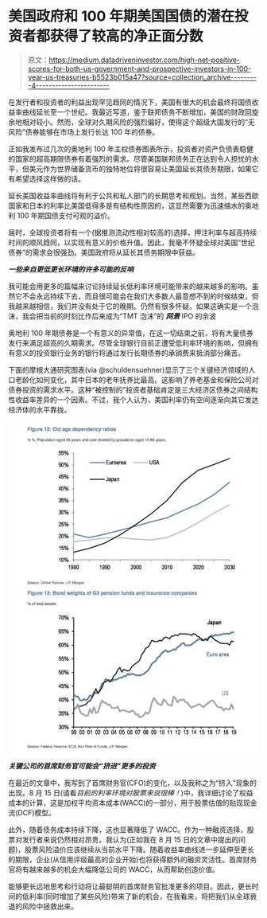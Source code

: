 # 美国政府和 100 年期美国国债的潜在投资者都获得了较高的净正面分数

> 原文：<https://medium.datadriveninvestor.com/high-net-positive-scores-for-both-us-government-and-prospective-investors-in-100-year-us-treasuries-b5523b015a47?source=collection_archive---------4----------------------->

在发行者和投资者的利益出现罕见趋同的情况下，美国有很大的机会最终将国债收益率曲线延长至一个世纪。我最近写道，鉴于联邦债务不断增加，美国的财政回旋余地相对较小。然而，全球对久期风险的强烈偏好，使得这个超级大国发行的“无风险”债券能够在市场上发行长达 100 年的债券。

正如我发布过几次的奥地利 100 年主权债券图表所示，投资者对资产负债表稳健的国家的超高期限债券有着强烈的需求。尽管美国联邦债务正在达到令人担忧的水平，但美元作为世界储备货币的独特地位将很容易让美国延长其债务期限，如果它有希望选择这样做的话。

延长美国收益率曲线将有利于公共和私人部门的长期思考和规划。当然，某些西欧国家和日本的利率比美国低得多是有结构性原因的，这显然需要为迅速缩水的奥地利 100 年期国债支付可观的溢价。

届时，全球投资者将有一个(据推测流动性相对较高的)选择，押注利率与超高持续时间的顺风趋同，以实现有意义的价格升值。因此，我毫不怀疑全球对美国“世纪债券”的需求会很强劲。美国政府将从延长其债务期限中获益。

***一些来自更低更长环境的许多可能的反响***

我可能会用更多的篇幅来讨论持续延长低利率环境可能带来的越来越多的影响。虽然它不会永远持续下去，而且很可能会在我们大多数人最意想不到的时候结束，但我越来越相信，我们并没有处于它的晚期。仍然有很多怀疑。如果这确实是一个泡沫，我会把当前的时刻比作后来成为“TMT 泡沫”的 ***网景*** IPO 的余波

奥地利 100 年期债券是一个有意义的异常值，在这一切结束之前，将有大量债券发行来满足超高的久期需求。尽管全球银行目前正遭受低利率环境的影响，但拥有有意义的投资银行业务的银行将通过发行长期债券的承销费来抵消部分痛苦。

下面的摩根大通研究图表(via @schuldensuehner)显示了三个关键经济领域的人口老龄化如何变化，其中日本的老年抚养比最高。这影响了养老基金和保险公司对债券投资的需求水平。这种“被控制的”投资者基础肯定是三大经济区债券之间结构性收益率差异的一个因素。不过，我个人认为，美国利率仍有空间逐渐向其它发达经济体的水平靠拢。

![](img/9d544903fc15f54e449d0c316484e511.png)

***关键公司的首席财务官可能会“挤进”更多的投资***

在最近的文章中，我写到了首席财务官(CFO)的变化，以及我称之为“挤入”现象的出现。8 月 15 日(请看*目前的利率环境对股票来说很棒！*)中，我详细讨论了权益成本的计算，这是加权平均资本成本(WACC)的一部分，用于股票估值的贴现现金流(DCF)模型。

此外，随着债务成本持续下降，这也显著降低了 WACC。作为一种融资选择，股票对发行者来说仍然相对昂贵。我认为(正如我在 8 月 15 日的文章中提出的问题)，股票风险溢价应该继续从当前水平下降。随着收益率曲线进一步延伸至更长的期限，企业(从信用评级最高的企业开始)也将获得额外的融资灵活性。首席财务官将有越来越多的机会大幅降低公司的 WACC，从而帮助创造价值。

能够更长远地思考和行动将让最聪明的首席财务官批准更多的项目。因此，更长时间的低利率(同时增加了某些风险)带来了新的机会，在我看来，将把我们从全球衰退的风险中拯救出来。
